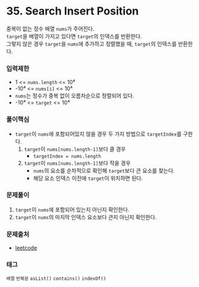 # 35. Search Insert Position
중복이 없는 정수 배열 `nums`가 주어진다.  
`target`을 배열이 가지고 있다면 `target`의 인덱스를 반환한다.  
그렇지 않은 경우 `target`을 `nums`에 추가하고 정렬했을 때, `target`의 인덱스를 반환한다.
### 입력제한
- 1 <= `nums.length` <= 10⁴
- -10⁴ <= `nums[i]` <= 10⁴
- `nums`는 정수가 중복 없이 오름차순으로 정렬되어 있다.
- -10⁴ <= `target` <= 10⁴
### 풀이핵심
- `target`이 `nums`에 포함되어있지 않을 경우 두 가지 방법으로 `targetIndex`를 구한다.
  1. `target`이 `nums[nums.length-1]`보다 클 경우
     - `targetIndex = nums.length`
  2. `target`이 `nums[nums.length-1]`보다 작을 경우
     - `nums`의 요소를 순차적으로 확인해 `target`보다 큰 요소를 찾는다.
     - 해당 요소 인덱스 이전에 `target`이 위치하면 된다.
### 문제풀이
1. `target`이 `nums`에 포함되어 있는지 아닌지 확인한다.
2. `target`이 `nums`의 마지막 인덱스 요소보다 큰지 아닌지 확인한다.
### 문제출처
- [leetcode](https://leetcode.com/problems/search-insert-position/)
### 태그
`배열` `반복문` `asList()` `contains()` `indexOf()`